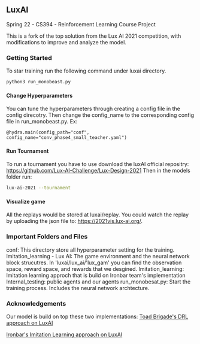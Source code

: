 ## LuxAI 

Spring 22 - CS394 - Reinforcement Learning Course Project

This is a fork of the top solution from the Lux AI 2021 competition, with modifications to improve and analyze the model. 

### Getting Started
To star training run the following command under luxai directory. 

``` sh
python3 run_monobeast.py
```


#### Change Hyperparameters
You can tune the hyperparameters through creating a config file in the config direcotry. Then change the config_name to the corresponding config file in run_monobeast.py.
Ex:

```
@hydra.main(config_path="conf", config_name="conv_phase4_small_teacher.yaml")
```

#### Run Tournament 
To run a tournament you have to use download the luxAI official repositry: https://github.com/Lux-AI-Challenge/Lux-Design-2021
Then in the models folder run: 
``` sh
lux-ai-2021 --tournament
```

#### Visualize game
All the replays would be stored at luxai/replay.
You could watch the replay by uploading the json file to: https://2021vis.lux-ai.org/. 


### Important Folders and Files
conf:  This directory store all hyperparameter setting for the training.
Imitation_learning - 
Lux AI: The game environment and the neural network block strucutres. In 'luxai/lux_ai/'lux_gam' you can find the observation space, reward space, and rewards that we desgined.
Imitation_learning: Imitation learning approch that is build on Ironbar team's implementation
Internal_testing: public agents and our agents 
run_monobesat.py:  Start the training process. Includes the neural network archtecture. 


### Acknowledgements 
Our model is build on top these two implementations:
[Toad Brigade's DRL approach on LuxAI](https://github.com/IsaiahPressman/Kaggle_Lux_AI_2021)

[Ironbar's Imitation Learning approach on LuxAI](https://github.com/ironbar/luxai)






